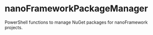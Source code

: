 # nanoFrameworkPackageManager
PowerShell functions to manage NuGet packages for nanoFramework projects.
